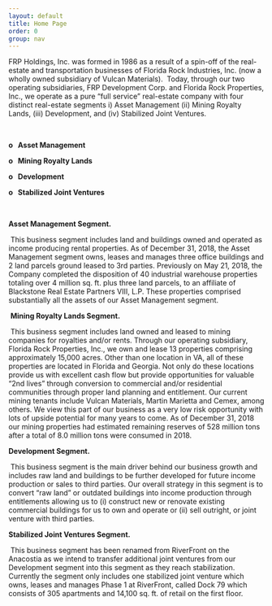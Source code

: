 ```yaml
---
layout: default
title: Home Page
order: 0
group: nav
---
```

        
<p><span style="font-size: 14px;">FRP Holdings, Inc. was formed in 1986 as a result of a spin-off of the real-estate and transportation businesses of Florida Rock Industries, Inc. (now a wholly owned subsidiary of Vulcan Materials).&nbsp; Today, through our two operating subsidiaries, FRP Development Corp. and Florida Rock Properties, Inc., we operate as a pure “full service” real-estate company with four distinct real-estate segments i) Asset Management (ii) Mining Royalty Lands, (iii) Development, and (iv) Stabilized Joint Ventures.</span></p> 
<p><span style="font-size: 14px;">&nbsp;</span></p> 
<p><span style="font-size: 14px;"><strong>o&nbsp;&nbsp; Asset Management</strong></span></p> 
<p><span style="font-size: 14px;"><strong>o&nbsp;&nbsp; Mining Royalty Lands</strong></span></p> 
<p><span style="font-size: 14px;"><strong>o&nbsp;&nbsp; Development</strong></span></p> 
<p><span style="font-size: 14px;"><strong>o&nbsp;&nbsp; Stabilized Joint Ventures</strong></span></p> 
<p><span style="font-size: 14px;">&nbsp;</span></p> 
<p><span style="font-size: 14px;"><strong>Asset Management Segment.</strong></span></p> 
<p><span style="font-size: 14px;">&nbsp;This business segment includes land and buildings owned and operated as income producing rental properties.  As of December 31, 2018, the Asset Management segment owns, leases and manages three office buildings and 2 land parcels ground leased to 3rd parties.  Previously on May 21, 2018, the Company completed the disposition of 40 industrial warehouse properties totaling over 4 million sq. ft. plus three land parcels, to an affiliate of Blackstone Real Estate Partners VIII, L.P.  These properties comprised substantially all the assets of our Asset Management segment. &nbsp;</span></p> 
<p><span style="font-size: 14px;">&nbsp;<strong>Mining Royalty Lands Segment.</strong></span></p> 
<p><span style="font-size: 14px;">&nbsp;This business segment includes land owned and leased to mining companies for royalties and/or rents.  Through our operating subsidiary, Florida Rock Properties, Inc., we own and lease 13 properties comprising approximately 15,000 acres.  Other than one location in VA, all of these properties are located in Florida and Georgia.  Not only do these locations provide us with excellent cash flow but provide opportunities for valuable “2nd lives” through conversion to commercial and/or residential communities through proper land planning and entitlement.  Our current mining tenants include Vulcan Materials, Martin Marietta and Cemex, among others.  We view this part of our business as a very low risk opportunity with lots of upside potential for many years to come.  As of December 31, 2018 our mining properties had estimated remaining reserves of 528 million tons after a total of 8.0 million tons were consumed in 2018.</span></p> 
<p><span style="font-size: 14px;"><strong>Development Segment.</strong></span></p> 
<p><span style="font-size: 14px;">&nbsp;This business segment is the main driver behind our business growth and includes raw land and buildings to be further developed for future income production or sales to third parties.  Our overall strategy in this segment is to convert “raw land” or outdated buildings into income production through entitlements allowing us to (i) construct new or renovate existing commercial buildings for us to own and operate or (ii) sell outright, or joint venture with third parties.</span></p> 
<p><span style="font-size: 14px;"><strong></strong></span></p> 
<p><strong><span style="font-size: 14px;">Stabilized Joint Ventures Segment.</span></strong></p> 
<p><span style="font-size: 14px;">&nbsp;This business segment has been renamed from RiverFront on the Anacostia as we intend to transfer additional joint ventures from our Development segment into this segment as they reach stabilization.  Currently the segment only includes one stabilized joint venture which owns, leases and manages Phase 1 at RiverFront, called Dock 79 which consists of 305 apartments and 14,100 sq. ft. of retail on the first floor.</span></p> 
